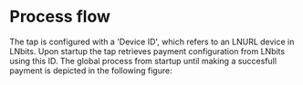 # Process flow

The tap is configured with a 'Device ID', which refers to an LNURL device in LNbits. Upon startup the tap retrieves payment configuration from LNbits using this ID. The global process from startup until making a succesfull payment is depicted in the following figure:



